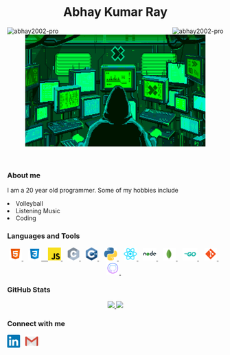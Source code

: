 <h1 align="center"> Abhay Kumar Ray </h1>
<p align="center" float="left">
<img align="left" src="https://komarev.com/ghpvc/?username=abhay2002-pro&label=Profile%20views&color=009127" alt="abhay2002-pro"/>
<img align="right" src="https://img.shields.io/github/followers/abhay2002-pro?color=009127&label=Followers" alt="abhay2002-pro" /> 
</p>

<p align="center" float="left">
  <a href="https://github.com/abhay2002-pro?tab=repositories">
  <img src="./assets/background.gif" height="260" width="420"/>
  </a>
</p>
<br>
<h3>About me</h3>
  <p> I am a 20 year old programmer. Some of my hobbies include 
  <li>Volleyball</li>
  <li>Listening Music</li>
  <li>Coding</li>
</p>

<h3>Languages and Tools</h3>
<p align="center">
  <a href="https://www.w3.org/html/" target="_blank">
  <img src="./assets/html.svg" height="30"/>
  </a>
  &nbsp;&nbsp;
  <a href="https://www.w3.org/Style/CSS/" target="_blank">
  <img src="./assets/css.svg" height="30"/>
  &nbsp;&nbsp;
  </a>
  <a href="https://www.javascript.com/" target="_blank">
  <img src="./assets/javascript.svg" height="30"/>
  </a>
  &nbsp;&nbsp;
  <a href="https://www.cprogramming.com/" target="_blank">
  <img src="./assets/c.svg" height="30"/>
  </a>
  &nbsp;&nbsp;
  <a href="https://isocpp.org/" target="_blank">
  <img src="./assets/cpp.svg" height="30"/>
  </a>
  &nbsp;&nbsp;
  <a href="https://www.python.org/" target="_blank">
  <img src="./assets/python.svg" height="30"/>
  </a>
  &nbsp;&nbsp;
  <a href="https://reactjs.org/" target="_blank">
  <img src="./assets/reactjs.svg" height="30"/>
  </a>
  &nbsp;&nbsp;
  <a href="https://nodejs.org/en/" target="_blank">
  <img src="./assets/nodejs.svg" height="30"/>
  </a>
  &nbsp;&nbsp;
  <a href="https://www.mongodb.com/" target="_blank">
  <img src="./assets/mongodb.svg" height="30"/>
  </a>
  &nbsp;&nbsp;
  <a href="https://go.dev/" target="_blank">
  <img src="./assets/go.svg" height="30"/>
  </a>
  &nbsp;&nbsp;
  <a href="https://git-scm.com/" target="_blank">
  <img src="./assets/git.svg" height="30"/>
  </a>
  &nbsp;&nbsp;
  <a href="https://github.com/" target="_blank">
  <img src="./assets/github.svg" height="30"/>
  </a>
  &nbsp;&nbsp;
</p>
<h3>GitHub Stats</h3>

<p align="center" float="left">
  <a href="https://github.com/abhay2002-pro?tab=repositories">
  <img src="https://github-readme-stats.vercel.app/api?username=abhay2002-pro&layout=compact&show_icons=true&title_color=00FFA5&bg_color=0D1117&icon_color=00FFA5&text_color=F8F7F9&hide_border=1" height=150/>
  </a>
  <a href="https://github.com/abhay2002-pro?tab=repositories">
  <img src="https://github-readme-stats.vercel.app/api/top-langs?username=abhay2002-pro&show_icons=true&locale=en&layout=compact&title_color=00FFA5&bg_color=0D1117&icon_color=00FFA5&text_color=F8F7F9&hide_border=1" height=150/>
  </a>
</p>

<h3>Connect with me</h3>
<p align="left">
  <a href="https://www.linkedin.com/in/abhay-ray-204b44187/"><img src="./assets/linkedin.svg" height="30"/></a>&nbsp;&nbsp;
  <a href="mailto:abhayray2002@gmail.com"><img src="./assets/gmail.svg" height="30"/></a>&nbsp;&nbsp;

</p>

